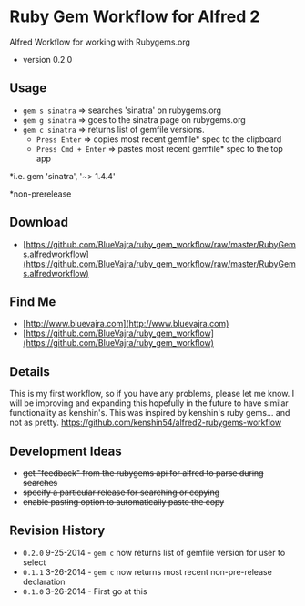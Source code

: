 Ruby Gem Workflow for Alfred 2
==============================

Alfred Workflow for working with Rubygems.org
* version 0.2.0

## Usage
* `gem s sinatra` => searches 'sinatra' on rubygems.org
* `gem g sinatra` => goes to the sinatra page on rubygems.org
* `gem c sinatra` => returns list of gemfile versions. 
  * `Press Enter` => copies most recent gemfile* spec to the clipboard
  * `Press Cmd + Enter` => pastes most recent gemfile* spec to the top app

*i.e. gem 'sinatra', '~> 1.4.4'

*non-prerelease 

## Download

* [https://github.com/BlueVajra/ruby_gem_workflow/raw/master/RubyGems.alfredworkflow](https://github.com/BlueVajra/ruby_gem_workflow/raw/master/RubyGems.alfredworkflow)

## Find Me

* [http://www.bluevajra.com](http://www.bluevajra.com)
* [https://github.com/BlueVajra/ruby_gem_workflow](https://github.com/BlueVajra/ruby_gem_workflow)

## Details

This is my first workflow, so if you have any problems, please let me know. I will be improving and expanding this hopefully in the future to have similar functionality as kenshin's. This was inspired by kenshin's ruby gems... and not as pretty. https://github.com/kenshin54/alfred2-rubygems-workflow

## Development Ideas

* ~~get "feedback" from the rubygems api for alfred to parse during searches~~
* ~~specify a particular release for searching or copying~~
* ~~enable pasting option to automatically paste the copy~~

## Revision History

* `0.2.0` 9-25-2014 - `gem c` now returns list of gemfile version for user to select
* `0.1.1` 3-26-2014 - `gem c` now returns most recent non-pre-release declaration
* `0.1.0` 3-26-2014 - First go at this
